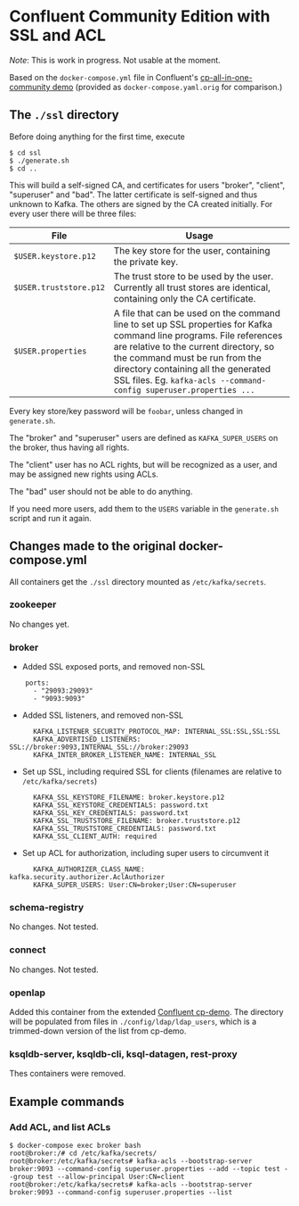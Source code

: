 # Confluent Community Edition with SSL and ACL

*Note*: This is work in progress. Not usable at the moment.

Based on the `docker-compose.yml` file in Confluent's
[cp-all-in-one-community demo](https://github.com/confluentinc/cp-all-in-one/tree/5.5.1-post/cp-all-in-one-community)
(provided as `docker-compose.yaml.orig` for comparison.)

## The `./ssl` directory

Before doing anything for the first time, execute
```
$ cd ssl
$ ./generate.sh
$ cd ..
```
This will build a self-signed CA, and certificates for users "broker", "client",
"superuser" and "bad". The latter certificate is self-signed and thus unknown
to Kafka. The others are signed by the CA created initially. For every user
there will be three files:

| File                   | Usage |
|------------------------|-------|
| `$USER.keystore.p12`   | The key store for the user, containing the private key. |
| `$USER.truststore.p12` | The trust store to be used by the user. Currently all trust stores are identical, containing only the CA certificate. |
| `$USER.properties`     | A file that can be used on the command line to set up SSL properties for Kafka command line programs. File references are relative to the current directory, so the command must be run from the directory containing all the generated SSL files. Eg. `kafka-acls --command-config superuser.properties ...` |

Every key store/key password will be `foobar`, unless changed in `generate.sh`.

The "broker" and "superuser" users are defined as `KAFKA_SUPER_USERS` on the broker,
thus having all rights.

The "client" user has no ACL rights, but will be recognized as a user, and may
be assigned new rights using ACLs.

The "bad" user should not be able to do anything.

If you need more users, add them to the `USERS` variable in the `generate.sh` script and run it again.
 
## Changes made to the original docker-compose.yml

All containers get the `./ssl` directory mounted as `/etc/kafka/secrets`.

### zookeeper

No changes yet.

### broker

* Added SSL exposed ports, and removed non-SSL
```
    ports:
      - "29093:29093"
      - "9093:9093"
```

* Added SSL listeners, and removed non-SSL
```
      KAFKA_LISTENER_SECURITY_PROTOCOL_MAP: INTERNAL_SSL:SSL,SSL:SSL
      KAFKA_ADVERTISED_LISTENERS: SSL://broker:9093,INTERNAL_SSL://broker:29093
      KAFKA_INTER_BROKER_LISTENER_NAME: INTERNAL_SSL
```

* Set up SSL, including required SSL for clients (filenames are relative to `/etc/kafka/secrets`)
```
      KAFKA_SSL_KEYSTORE_FILENAME: broker.keystore.p12
      KAFKA_SSL_KEYSTORE_CREDENTIALS: password.txt
      KAFKA_SSL_KEY_CREDENTIALS: password.txt
      KAFKA_SSL_TRUSTSTORE_FILENAME: broker.truststore.p12
      KAFKA_SSL_TRUSTSTORE_CREDENTIALS: password.txt
      KAFKA_SSL_CLIENT_AUTH: required
```

* Set up ACL for authorization, including super users to circumvent it
```
      KAFKA_AUTHORIZER_CLASS_NAME: kafka.security.authorizer.AclAuthorizer
      KAFKA_SUPER_USERS: User:CN=broker;User:CN=superuser
```

### schema-registry

No changes. Not tested.

### connect

No changes. Not tested.

### openlap

Added this container from the extended
[Confluent cp-demo](https://github.com/confluentinc/cp-demo). The directory
will be populated from files in `./config/ldap/ldap_users`, which is a
trimmed-down version of the list from cp-demo.

### ksqldb-server, ksqldb-cli, ksql-datagen, rest-proxy

Thes containers were removed.

## Example commands

### Add ACL, and list ACLs
```
$ docker-compose exec broker bash
root@broker:/# cd /etc/kafka/secrets/
root@broker:/etc/kafka/secrets# kafka-acls --bootstrap-server broker:9093 --command-config superuser.properties --add --topic test --group test --allow-principal User:CN=client
root@broker:/etc/kafka/secrets# kafka-acls --bootstrap-server broker:9093 --command-config superuser.properties --list
```
